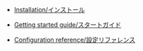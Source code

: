 
- [Installation/インストール](installation.md)

- [Getting started guide/スタートガイド](http://qiita.com/yamamoto-febc/items/ae92cd258cf040957487)

- [Configuration reference/設定リファレンス](configuration.md)